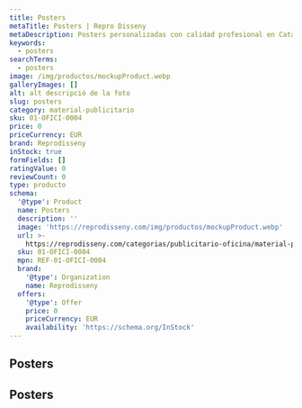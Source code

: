 ```yaml
---
title: Posters
metaTitle: Posters | Repro Disseny
metaDescription: Posters personalizadas con calidad profesional en Cataluña.
keywords:
  - posters
searchTerms:
  - posters
image: /img/productos/mockupProduct.webp
galleryImages: []
alt: alt descripció de la foto
slug: posters
category: material-publicitario
sku: 01-OFICI-0004
price: 0
priceCurrency: EUR
brand: Reprodisseny
inStock: true
formFields: []
ratingValue: 0
reviewCount: 0
type: producto
schema:
  '@type': Product
  name: Posters
  description: ''
  image: 'https://reprodisseny.com/img/productos/mockupProduct.webp'
  url: >-
    https://reprodisseny.com/categorias/publicitario-oficina/material-publicitario/posters
  sku: 01-OFICI-0004
  mpn: REF-01-OFICI-0004
  brand:
    '@type': Organization
    name: Reprodisseny
  offers:
    '@type': Offer
    price: 0
    priceCurrency: EUR
    availability: 'https://schema.org/InStock'
---
```


## Posters

## Posters
